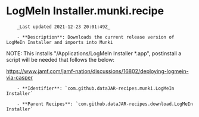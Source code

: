 # LogMeIn Installer.munki.recipe

        _Last updated 2021-12-23 20:01:49Z_

        - **Description**: Downloads the current release version of LogMeIn Installer and imports into Munki

NOTE: This installs "/Applications/LogMeIn Installer *.app", postinstall a script will be needed that follows the below:

https://www.jamf.com/jamf-nation/discussions/16802/deploying-logmein-via-casper

        - **Identifier**: `com.github.dataJAR-recipes.munki.LogMeIn Installer`

        - **Parent Recipes**: `com.github.dataJAR-recipes.download.LogMeIn Installer`
